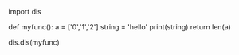 import dis

def myfunc():
    a = ['0','1','2']
    string = 'hello'
    print(string)
    return len(a)


dis.dis(myfunc)